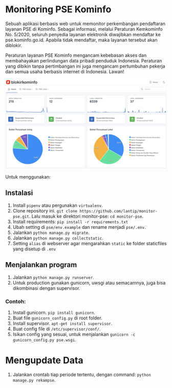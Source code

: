 # Monitoring PSE Kominfo

Sebuah aplikasi berbasis web untuk memonitor perkembangan pendaftaran layanan PSE di Kominfo. Sebagai informasi, melalui Peraturan Kemkominfo No. 5/2020, seluruh penyedia layanan elektronik diwajibkan mendaftar ke pse.kominfo.go.id. Apabila tidak mendaftar, maka layanan tersebut akan diblokir.

Peraturan layanan PSE Kominfo mengancam kebebasan akses dan membahayakan perlindungan data pribadi penduduk Indonesia. Peraturan yang dibikin tanpa pertimbangan ini juga mengancam pertumbuhan pekerja dan semua usaha berbasis internet di Indonesia. Lawan!

![MONITOR PSE](statics/img/screenshot-monitor-pse.jpg "Monitor PSE")

Untuk menggunakan:

## Instalasi

1. Install `pipenv` atau pergunakan `virtualenv`.
2. Clone repository ini. `git clone https://github.com/lantip/monitor-pse.git`. Lalu masuk ke direktori monitor-pse: `cd monitor-pse`.
3. Install requirements: `pip install -r requirements.txt`
4. Ubah setting di `pse/env.example` dan rename menjadi `pse/.env`.
5. Jalankan `python manage.py migrate`.
6. Jalankan `python manage.py collectstatic`.
7. Setting `alias` di webserver agar mengarahkan `static` ke folder staticfiles yang disetup di `.env` 


## Menjalankan program
1. Jalankan `python manage.py runserver`. 
2. Untuk production gunakan gunicorn, uwsgi atau semacamnya, juga bisa dikombinasi dengan supervisor.

### Contoh:
1. Install gunicorn. `pip install gunicorn`.
2. Buat file `gunicorn_config.py` di root folder.
3. Install supervisor. `apt-get install supervisor`.
4. Buat config file di `/etc/supervisor/conf/`.
5. Isikan config yang sesuai, untuk menjalankan `gunicorn -c gunicorn_config.py pse.wsgi`.

# Mengupdate Data
1. Jalankan crontab tiap periode tertentu, dengan command: `python manage.py rekampse`.